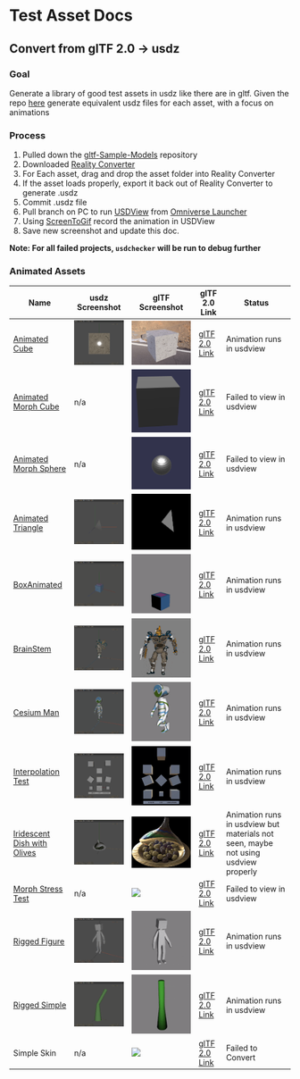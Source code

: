 # Test Asset Docs


## Convert from glTF 2.0 -> usdz

### Goal

Generate a library of good test assets in usdz like there are in gltf. Given the repo [here](https://github.com/KhronosGroup/glTF-Sample-Models) generate equivalent usdz files for each asset, with a focus on animations

### Process
1. Pulled down the [gltf-Sample-Models](https://github.com/KhronosGroup/glTF-Sample-Models) repository
2. Downloaded [Reality Converter](https://developer.apple.com/news/?id=01132020a)
3. For Each asset, drag and drop the asset folder into Reality Converter
4. If the asset loads properly, export it back out of Reality Converter to generate .usdz
5. Commit .usdz file
6. Pull branch on PC to run [USDView](https://graphics.pixar.com/usd/release/toolset.html#usdview) from [Omniverse Launcher](https://www.nvidia.com/en-us/omniverse/download/)
7. Using [ScreenToGif](https://www.screentogif.com) record the animation in USDView
8. Save new screenshot and update this doc.

**Note: For all failed projects, `usdchecker` will be run to debug further**


### Animated Assets

| Name                                  | usdz Screenshot                                           |  glTF Screenshot                                  | glTF 2.0 Link                                                                               |   Status               | 
|-----------------------                |-----------                                                | ---------                                         |-------------------------------                                                            |---------         |
| [Animated Cube](../AnimatedCube/)                             | ![](../AnimatedCube/screenshot/USDView_AnimatedCube.gif)  | ![](../AnimatedCube/screenshot/screenshot.gif) | [glTF 2.0 Link ](https://github.com/KhronosGroup/glTF-Sample-Models/tree/master/2.0/AnimatedCube)   |  Animation runs in usdview                |
| [Animated Morph Cube](../AnimatedMorphCube/)                  |n/a|![](../AnimatedMorphCube/screenshot/screenshot.gif)| [glTF 2.0 Link ](https://github.com/KhronosGroup/glTF-Sample-Models/tree/master/2.0/AnimatedMorphCube)|  Failed to view in usdview      | 
| [Animated Morph Sphere](../AnimatedMorphSphere/)              |n/a|![](../AnimatedMorphSphere/screenshot/screenshot.gif)| [glTF 2.0 Link ](https://github.com/KhronosGroup/glTF-Sample-Models/tree/master/2.0/AnimatedMorphSphere)|  Failed to view in usdview     | 
| [Animated Triangle](../AnimatedTriangle/)                     |![](../AnimatedTriangle/screenshot/USDView_AnimatedTriangle.gif) |![](../AnimatedTriangle/screenshot/screenshot.gif)| [glTF 2.0 Link ](https://github.com/KhronosGroup/glTF-Sample-Models/tree/master/2.0/AnimatedTriangle)|  Animation runs in usdview      | 
| [BoxAnimated](../BoxAnimated/)                                |![](../BoxAnimated/screenshot/USDView_BoxAnimated.gif)|![](../BoxAnimated/screenshot/screenshot.gif)| [glTF 2.0 Link ](https://github.com/KhronosGroup/glTF-Sample-Models/tree/master/2.0/BoxAnimated)|  Animation runs in usdview      | 
| [BrainStem](../BrainStem/)                                    |![](../BrainStem/screenshot/USDView_BrainStem.gif)|![](../BrainStem/screenshot/screenshot.gif)| [glTF 2.0 Link ](https://github.com/KhronosGroup/glTF-Sample-Models/tree/master/2.0/BrainStem)|  Animation runs in usdview     | 
| [Cesium Man](../CesiumMan/)                                   |![](../CesiumMan/screenshot/USDView_CesiumMan.gif)|![](../CesiumMan/screenshot/screenshot.gif)| [glTF 2.0 Link ](https://github.com/KhronosGroup/glTF-Sample-Models/tree/master/2.0/CesiumMan)|  Animation runs in usdview      | 
| [Interpolation Test](../InterpolationTest/)                   |![](../InterpolationTest/screenshot/USDView_InterpolationTest.gif)|![](../InterpolationTest/screenshot/screenshot.gif)| [glTF 2.0 Link ](https://github.com/KhronosGroup/glTF-Sample-Models/tree/master/2.0/InterpolationTest)|  Animation runs in usdview     | 
| [Iridescent Dish with Olives](../IridescentDishWithOlives/)   |![](../IridescentDishWithOlives/screenshot/USDView_IridescentDishWithOlives.gif)|![](../IridescentDishWithOlives/screenshot/glassCover_animation.gif)| [glTF 2.0 Link ](https://github.com/KhronosGroup/glTF-Sample-Models/tree/master/2.0/IridescentDishWithOlives)|  Animation runs in usdview but materials not seen, maybe not using usdview properly      | 
| [Morph Stress Test](../MorphStressTest/)                      |n/a|![](../MorphStressTest/screenshot/screenshot.gif)| [glTF 2.0 Link ](https://github.com/KhronosGroup/glTF-Sample-Models/tree/master/2.0/MorphStressTest)|  Failed to view in usdview      |
| [Rigged Figure](../RiggedFigure/)                             |![](../RiggedFigure/screenshot/USDView_RiggedFigure.gif)|![](../RiggedFigure/screenshot/screenshot.gif)| [glTF 2.0 Link ](https://github.com/KhronosGroup/glTF-Sample-Models/tree/master/2.0/RiggedFigure)|  Animation runs in usdview      |  
| [Rigged Simple](../RiggedSimple/)                             |![](../RiggedSimple/screenshot/USDView_RiggedSimple.gif)|![](../RiggedSimple/screenshot/screenshot.gif)| [glTF 2.0 Link ](https://github.com/KhronosGroup/glTF-Sample-Models/tree/master/2.0/RiggedSimple)|  Animation runs in usdview      |  
| Simple Skin                                                   |n/a|![](../SimpleSkin/screenshot/screenshot.gif)| [glTF 2.0 Link ](https://github.com/KhronosGroup/glTF-Sample-Models/tree/master/2.0/SimpleSkin)|  Failed to Convert      |  